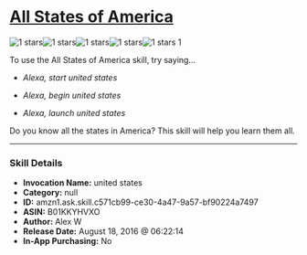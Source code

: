 # [All States of America](http://alexa.amazon.com/#skills/amzn1.ask.skill.c571cb99-ce30-4a47-9a57-bf90224a7497)
![1 stars](../../images/ic_star_black_18dp_1x.png)![1 stars](../../images/ic_star_border_black_18dp_1x.png)![1 stars](../../images/ic_star_border_black_18dp_1x.png)![1 stars](../../images/ic_star_border_black_18dp_1x.png)![1 stars](../../images/ic_star_border_black_18dp_1x.png) 1

To use the All States of America skill, try saying...

* *Alexa, start united states*

* *Alexa, begin united states*

* *Alexa, launch united states*

Do you know all the states in America? This skill will help you learn them all.

***

### Skill Details

* **Invocation Name:** united states
* **Category:** null
* **ID:** amzn1.ask.skill.c571cb99-ce30-4a47-9a57-bf90224a7497
* **ASIN:** B01KKYHVXO
* **Author:** Alex W
* **Release Date:** August 18, 2016 @ 06:22:14
* **In-App Purchasing:** No

